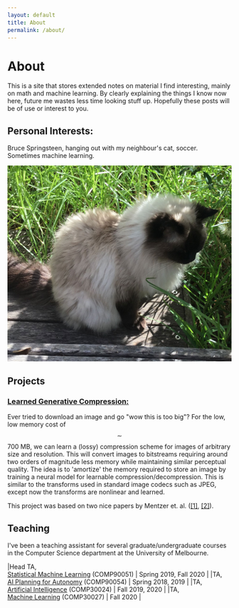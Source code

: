 ```yaml
---
layout: default
title: About
permalink: /about/
---
```


# About
This is a site that stores extended notes on material I find interesting, mainly on math and machine learning. By clearly explaining the things I know now here, future me wastes less time looking stuff up. Hopefully these posts will be of use or interest to you. 
## Personal Interests:
Bruce Springsteen, hanging out with my neighbour's cat, soccer. Sometimes machine learning.

![Image](/assets/images/shell_web.jpg)

## Projects
### [Learned Generative Compression:](https://github.com/Justin-Tan/high-fidelity-generative-compression)
Ever tried to download an image and go "wow this is too big"? For the low, low memory cost of $$\sim$$ 700 MB, we can learn a (lossy) compression scheme for images of arbitrary size and resolution. This will convert images to bitstreams requiring around two orders of magnitude less memory while maintaining similar perceptual quality. The idea is to 'amortize' the memory required to store an image by training a neural model for learnable compression/decompression. This is similar to the transforms used in standard image codecs such as JPEG, except now the transforms are nonlinear and learned. 

This project was based on two nice papers by Mentzer et. al. ([[1]](https://arxiv.org/abs/2006.09965), [[2]]((https://arxiv.org/abs/1811.12817))). 

## Teaching
I've been a teaching assistant for several graduate/undergraduate courses in the Computer Science department at the University of Melbourne.

|Head TA,<br>[Statistical Machine Learning](https://handbook.unimelb.edu.au/subjects/comp90051) (COMP90051) | Spring 2019, Fall 2020 |
|TA,<br>[AI Planning for Autonomy](https://handbook.unimelb.edu.au/subjects/comp90054) (COMP90054) | Spring 2018, 2019 |
|TA,<br>[Artificial Intelligence](https://handbook.unimelb.edu.au/subjects/comp30024) (COMP30024) | Fall 2019, 2020 |
|TA,<br>[Machine Learning](https://handbook.unimelb.edu.au/subjects/comp30027) (COMP30027) | Fall 2020 |


